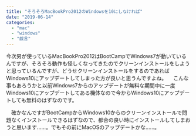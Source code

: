 ```yaml
---
title: "そろそろMacBookPro2012のWindowsを10にしなければ"
date: "2019-06-14"
categories: 
  - "mac"
  - "windows"
  - "戯言"
---
```


今次男が使っているMacBookPro2012はBootCampでWindows7が動いているんですが、そろそろ動作も怪しくなってきたのでクリーンインストールをしようと思っているんですが、どうせクリーンインストールをするのであればWindows10にアップデートしてしまった方が良いと思うんですよね。 　こんな事もあろうかと以前Windows7からのアップデートが無料な期間中に一度Windows10にアップデートしてある機体なので今からWindows10にアップデートしても無料のはずなのです。

　確かなんですがBootCampからWindows10からのクリーンインストールで問題なくインストールできるはずなので、都合の良い時にインストールしてしまおうと思います……。でもその前にMacOSのアップデートかな……。
